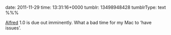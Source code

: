 date: 2011-11-29
time: 13:31:16+0000
tumblr: 13498948428
tumblrType: text
%%%

[Alfred](http://www.alfredapp.com/) 1.0 is due out imminently. What a bad time for my Mac to ‘have issues’. 
